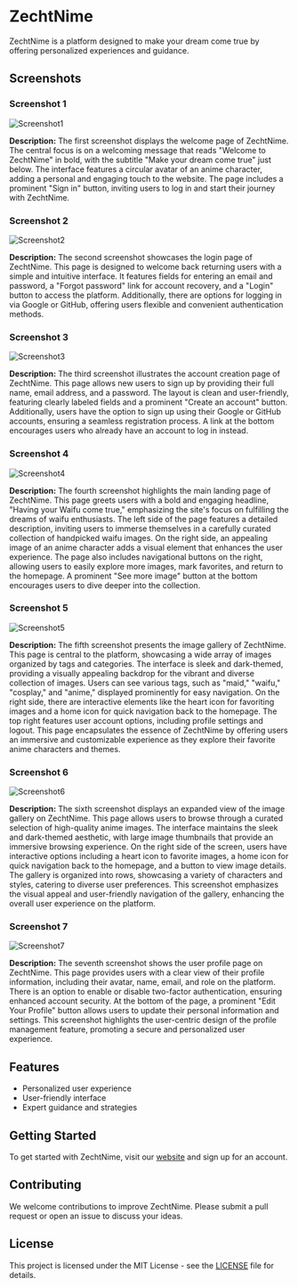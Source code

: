 # ZechtNime

ZechtNime is a platform designed to make your dream come true by offering personalized experiences and guidance. 

## Screenshots

### Screenshot 1

![Screenshot1](public/images/Screenshot1.png)

**Description:**
The first screenshot displays the welcome page of ZechtNime. The central focus is on a welcoming message that reads "Welcome to ZechtNime" in bold, with the subtitle "Make your dream come true" just below. The interface features a circular avatar of an anime character, adding a personal and engaging touch to the website. The page includes a prominent "Sign in" button, inviting users to log in and start their journey with ZechtNime.

### Screenshot 2

![Screenshot2](public/images/Screenshot2.png)

**Description:**
The second screenshot showcases the login page of ZechtNime. This page is designed to welcome back returning users with a simple and intuitive interface. It features fields for entering an email and password, a "Forgot password" link for account recovery, and a "Login" button to access the platform. Additionally, there are options for logging in via Google or GitHub, offering users flexible and convenient authentication methods.

### Screenshot 3

![Screenshot3](public/images/Screenshot3.png)

**Description:**
The third screenshot illustrates the account creation page of ZechtNime. This page allows new users to sign up by providing their full name, email address, and a password. The layout is clean and user-friendly, featuring clearly labeled fields and a prominent "Create an account" button. Additionally, users have the option to sign up using their Google or GitHub accounts, ensuring a seamless registration process. A link at the bottom encourages users who already have an account to log in instead.

### Screenshot 4

![Screenshot4](public/images/Screenshot4.png)

**Description:**
The fourth screenshot highlights the main landing page of ZechtNime. This page greets users with a bold and engaging headline, "Having your Waifu come true," emphasizing the site's focus on fulfilling the dreams of waifu enthusiasts. The left side of the page features a detailed description, inviting users to immerse themselves in a carefully curated collection of handpicked waifu images. On the right side, an appealing image of an anime character adds a visual element that enhances the user experience. The page also includes navigational buttons on the right, allowing users to easily explore more images, mark favorites, and return to the homepage. A prominent "See more image" button at the bottom encourages users to dive deeper into the collection.

### Screenshot 5

![Screenshot5](public/images/Screenshot5.png)

**Description:**
The fifth screenshot presents the image gallery of ZechtNime. This page is central to the platform, showcasing a wide array of images organized by tags and categories. The interface is sleek and dark-themed, providing a visually appealing backdrop for the vibrant and diverse collection of images. Users can see various tags, such as "maid," "waifu," "cosplay," and "anime," displayed prominently for easy navigation. On the right side, there are interactive elements like the heart icon for favoriting images and a home icon for quick navigation back to the homepage. The top right features user account options, including profile settings and logout. This page encapsulates the essence of ZechtNime by offering users an immersive and customizable experience as they explore their favorite anime characters and themes.

### Screenshot 6

![Screenshot6](public/images/Screenshot6.png)

**Description:**
The sixth screenshot displays an expanded view of the image gallery on ZechtNime. This page allows users to browse through a curated selection of high-quality anime images. The interface maintains the sleek and dark-themed aesthetic, with large image thumbnails that provide an immersive browsing experience. On the right side of the screen, users have interactive options including a heart icon to favorite images, a home icon for quick navigation back to the homepage, and a button to view image details. The gallery is organized into rows, showcasing a variety of characters and styles, catering to diverse user preferences. This screenshot emphasizes the visual appeal and user-friendly navigation of the gallery, enhancing the overall user experience on the platform.

### Screenshot 7

![Screenshot7](public/images/Screenshot7.png)

**Description:**
The seventh screenshot shows the user profile page on ZechtNime. This page provides users with a clear view of their profile information, including their avatar, name, email, and role on the platform. There is an option to enable or disable two-factor authentication, ensuring enhanced account security. At the bottom of the page, a prominent "Edit Your Profile" button allows users to update their personal information and settings. This screenshot highlights the user-centric design of the profile management feature, promoting a secure and personalized user experience.

## Features

- Personalized user experience
- User-friendly interface
- Expert guidance and strategies

## Getting Started

To get started with ZechtNime, visit our [website](https://zechtnime.site) and sign up for an account.

## Contributing

We welcome contributions to improve ZechtNime. Please submit a pull request or open an issue to discuss your ideas.

## License

This project is licensed under the MIT License - see the [LICENSE](LICENSE) file for details.
